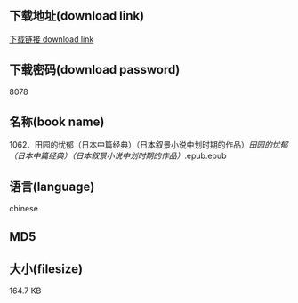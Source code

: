 ## 下载地址(download link)
[下载链接 download link](https://tutu365.netlify.app/?s=1062%E3%80%81%E7%94%B0%E5%9B%AD%E7%9A%84%E5%BF%A7%E9%83%81%EF%BC%88%E6%97%A5%E6%9C%AC%E4%B8%AD%E7%AF%87%E7%BB%8F%E5%85%B8%EF%BC%89%EF%BC%88%E6%97%A5%E6%9C%AC%E5%8F%99%E6%99%AF%E5%B0%8F%E8%AF%B4%E4%B8%AD%E5%88%92%E6%97%B6%E6%9C%9F%E7%9A%84%E4%BD%9C%E5%93%81%EF%BC%89_%E7%94%B0%E5%9B%AD%E7%9A%84%E5%BF%A7%E9%83%81%EF%BC%88%E6%97%A5%E6%9C%AC%E4%B8%AD%E7%AF%87%E7%BB%8F%E5%85%B8%EF%BC%89%EF%BC%88%E6%97%A5%E6%9C%AC%E5%8F%99%E6%99%AF%E5%B0%8F%E8%AF%B4%E4%B8%AD%E5%88%92%E6%97%B6%E6%9C%9F%E7%9A%84%E4%BD%9C%E5%93%81%EF%BC%89_.epub)

## 下载密码(download password)
8078

## 名称(book name)
1062、田园的忧郁（日本中篇经典）（日本叙景小说中划时期的作品）_田园的忧郁（日本中篇经典）（日本叙景小说中划时期的作品）_.epub.epub

## 语言(language)
chinese

## MD5


## 大小(filesize)
164.7 KB
